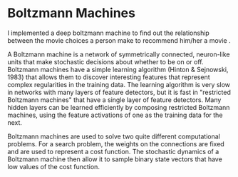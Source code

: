 # Boltzmann Machines

I implemented a deep boltzmann machine to find out the relationship between the movie choices a person make to recommend him/her a movie .

A Boltzmann machine is a network of symmetrically connected, neuron-like units that make stochastic decisions about whether to be on or off. Boltzmann machines have a simple learning algorithm (Hinton & Sejnowski, 1983) that allows them to discover interesting features that represent complex regularities in the training data. The learning algorithm is very slow in networks with many layers of feature detectors, but it is fast in "restricted Boltzmann machines" that have a single layer of feature detectors. Many hidden layers can be learned efficiently by composing restricted Boltzmann machines, using the feature activations of one as the training data for the next.

Boltzmann machines are used to solve two quite different computational problems. For a search problem, the weights on the connections are fixed and are used to represent a cost function. The stochastic dynamics of a Boltzmann machine then allow it to sample binary state vectors that have low values of the cost function.


